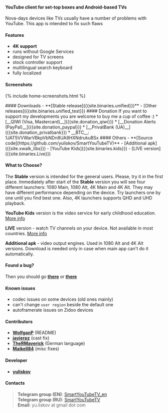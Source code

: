 #### YouTube client for set-top boxes and Android-based TVs

Nova-days devices like TVs usually have a number of problems with YouTube. This app is intended to fix such flaws

#### Features
- **4K support**
- runs without Google Services
- designed for TV screens
- stock controller support
- multilingual search keyboard
- fully localized

#### Screenshots
{% include home-screenshots.html %}

<a name="releases-section"/>
#### Downloads
- **[Stable release]({{site.binaries.unified}})**   
- [Other releases]({{site.binaries.unified_test}})   

<a name="donation-section"/>
#### Donation
If you want to support my developments you are welcome to buy me a cup of coffee :)
 * [__QIWI (Visa, Mastercard)__]({{site.donation_qiwi}})
 * [__Donation Alerts (PayPal)__]({{site.donation_paypal}})
 * [__PrivatBank (UA)__]({{site.donation_privatbank}})
 * __BTC__: 1JAT5VVWarVBkpVbNDn8UA8HXNdrukuBSx

<a name="source-code-section"/>
#### Others
- **[Source code](https://github.com/yuliskov/SmartYouTubeTV)**
- [Additional apk]({{site.xwalk_libs}})
- [YouTube Kids]({{site.binaries.kids}})
- [LIVE version]({{site.binaries.Live}})  
<!-- - [MiTV2 version]({{site.binaries.MiTV2}})   -->
<!-- - [MysteryTV version]({{site.binaries.MiTV2}})   -->
<!-- - [All releases](https://github.com/yuliskov/SmartYouTubeTV/releases)   -->

#### What to Choose?
The **Stable** version is intended for the general users. Please, try it in the first place. 
Immediately after start of the **Stable** version you will see four different launchers: 1080 Main, 1080 Alt, 4K Main and 4K Alt. They may have different performance depending on the device. Try launchers one by one until you find best one. Also, 4K launchers supports QHD and UHD playback.

**YouTube Kids** version is the video service for early childhood education. [More info](https://kids.youtube.com)

**LIVE** version - watch TV channels on your device. Not available in most countries. [More info](https://tv.youtube.com)

<!-- **MiTV2** and **Mystery** versions primarily intended for the specific device users but you may try them too. -->

**Additional apk** - video output engines. Used in 1080 Alt and 4K Alt versions. Download is needed only in case when main app can't do it automatically.

#### Found a bug?
Then you should go __[there](https://github.com/yuliskov/SmartYouTubeTV/issues)__ or __[there](http://t.me/SmartYouTubeTV_en)__

#### Known issues
<!-- - `voice search` not supported -->
- codec issues on some devices (old ones mainly)
- can't change `user region` beside the default one
- autoframerate issues on Zidoo devices

#### Contributors
 * __[WolfganP](https://github.com/WolfganP)__ (README)
 * __[javierpz](https://github.com/javierpz)__ (cast fix)
 * __[TheRMaverick](https://github.com/TheRMaverick)__ (German language)
 * __[Maikell84](https://github.com/Maikell84)__ (misc fixes)

#### Developer
- **[yuliskov](https://github.com/yuliskov)**

#### Contacts
> __Telegram group (EN)__: [SmartYouTubeTV_en](http://t.me/SmartYouTubeTV_en)  
> __Telegram group (RU)__: [SmartYouTubeTV](http://t.me/SmartYouTubeTV)  
> __Email__: yu.liskov at gmail dot com  